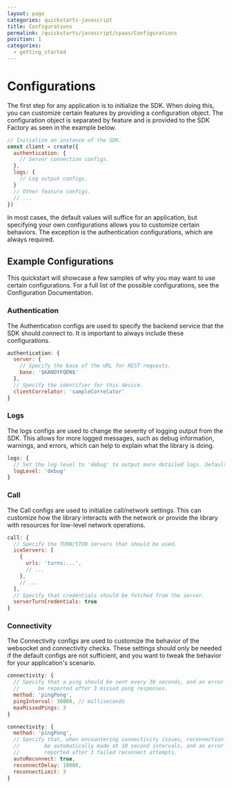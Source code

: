 ```yaml
---
layout: page
categories: quickstarts-javascript
title: Configurations
permalink: /quickstarts/javascript/cpaas/Configurations
position: 1
categories:
  - getting_started
---
```


# Configurations

The first step for any application is to initialize the SDK. When doing this, you can customize certain features by providing a configuration object. The configuration object is separated by feature and is provided to the SDK Factory as seen in the example below.

```javascript
// Initialize an instance of the SDK.
const client = create({
  authentication: {
    // Server connection configs.
  },
  logs: {
    // Log output configs.
  }
  // Other feature configs.
  // ...
})
```

In most cases, the default values will suffice for an application, but specifying your own configurations allows you to customize certain behaviors. The exception is the authentication configurations, which are always required.

## Example Configurations

This quickstart will showcase a few samples of why you may want to use certain configurations. For a full list of the possible configurations, see the Configuration Documentation.

### Authentication

The Authentication configs are used to specify the backend service that the SDK should connect to. It is important to always include these configurations.

```javascript
authentication: {
  server: {
    // Specify the base of the URL for REST requests.
    base: '$KANDYFQDN$'
  },
  // Specify the identifier for this device.
  clientCorrelator: 'sampleCorrelator'
}
```

### Logs

The logs configs are used to change the severity of logging output from the SDK. This allows for more logged messages, such as debug information, warnings, and errors, which can help to explain what the library is doing.

```javascript
logs: {
  // Set the log level to 'debug' to output more detailed logs. Default is 'warn'.
  logLevel: 'debug'
}
```

### Call

The Call configs are used to initialize call/network settings. This can customize how the library interacts with the network or provide the library with resources for low-level network operations.

```javascript
call: {
  // Specify the TURN/STUN servers that should be used.
  iceServers: [
    {
      urls: 'turns:...',
      // ...
    },
    // ...
  ],
  // Specify that credentials should be fetched from the server.
  serverTurnCredentials: true
}
```

### Connectivity

The Connectivity configs are used to customize the behavior of the websocket and connectivity checks. These settings should only be needed if the default configs are not sufficient, and you want to tweak the behavior for your application's scenario.

```javascript
connectivity: {
  // Specify that a ping should be sent every 30 seconds, and an error should
  //      be reported after 3 missed pong responses.
  method: 'pingPong',
  pingInterval: 30000, // milliseconds
  maxMissedPings: 3
}
```

```javascript
connectivity: {
  method: 'pingPong',
  // Specify that, when encountering connectivity issues, reconnection attempts should
  //        be automatically made at 10 second intervals, and an error should be
  //        reported after 3 failed reconnect attempts.
  autoReconnect: true,
  reconnectDelay: 10000,
  reconnectLimit: 3
}
```


